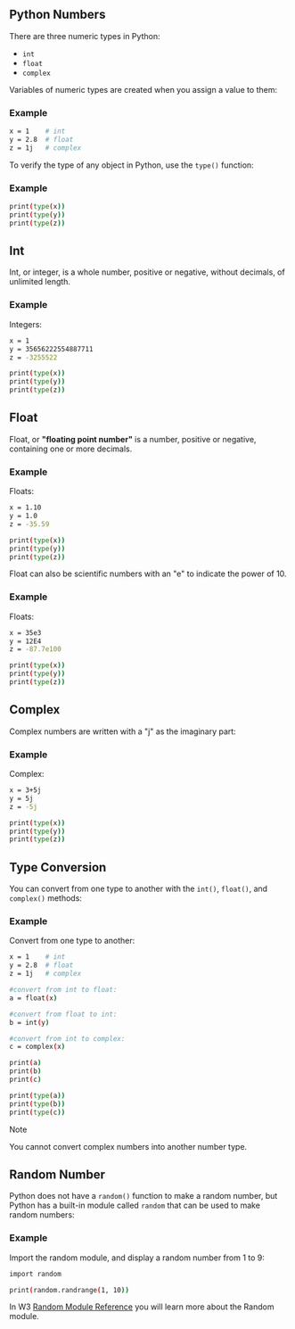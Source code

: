 ## Python Numbers

There are three numeric types in Python:

- `int`
- `float`
- `complex`

Variables of numeric types are created when you assign a value to them:

### Example

```bash
x = 1    # int
y = 2.8  # float
z = 1j   # complex
```

To verify the type of any object in Python, use the `type()` function:

### Example

```bash
print(type(x))
print(type(y))
print(type(z))
```

## Int

Int, or integer, is a whole number, positive or negative, without decimals, of unlimited length.

### Example

Integers:

```bash
x = 1
y = 35656222554887711
z = -3255522

print(type(x))
print(type(y))
print(type(z))
```

## Float

Float, or **"floating point number"** is a number, positive or negative, containing one or more decimals.

### Example

Floats:

```bash
x = 1.10
y = 1.0
z = -35.59

print(type(x))
print(type(y))
print(type(z))
```

Float can also be scientific numbers with an "e" to indicate the power of 10.

### Example

Floats:

```bash
x = 35e3
y = 12E4
z = -87.7e100

print(type(x))
print(type(y))
print(type(z))
```

## Complex

Complex numbers are written with a "j" as the imaginary part:

### Example

Complex:

```bash
x = 3+5j
y = 5j
z = -5j

print(type(x))
print(type(y))
print(type(z))
```

## Type Conversion

You can convert from one type to another with the `int()`, `float()`, and `complex()` methods:

### Example

Convert from one type to another:

```bash
x = 1    # int
y = 2.8  # float
z = 1j   # complex

#convert from int to float:
a = float(x)

#convert from float to int:
b = int(y)

#convert from int to complex:
c = complex(x)

print(a)
print(b)
print(c)

print(type(a))
print(type(b))
print(type(c))
```

> [!NOTE]
> You cannot convert complex numbers into another number type.

## Random Number

Python does not have a `random()` function to make a random number, but Python has a built-in module called `random` that can be used to make random numbers:

### Example

Import the random module, and display a random number from 1 to 9:

```bash
import random

print(random.randrange(1, 10))
```

In W3 [Random Module Reference](https://www.w3schools.com/python/module_random.asp) you will learn more about the Random module.
